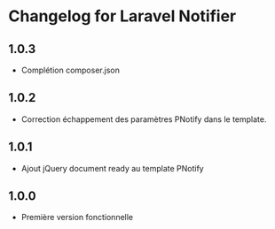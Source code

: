 # Changelog for Laravel Notifier

1.0.3
-----

- Complétion composer.json

1.0.2
-----

- Correction échappement des paramètres PNotify dans le template.

1.0.1
-----

- Ajout jQuery document ready au template PNotify

1.0.0
-----

- Première version fonctionnelle
